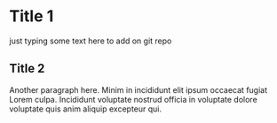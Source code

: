 # Title 1

just typing some text here to add on git repo

## Title 2

Another paragraph here. Minim in incididunt elit ipsum occaecat fugiat Lorem culpa. Incididunt voluptate nostrud officia in voluptate dolore voluptate quis anim aliquip excepteur qui. 